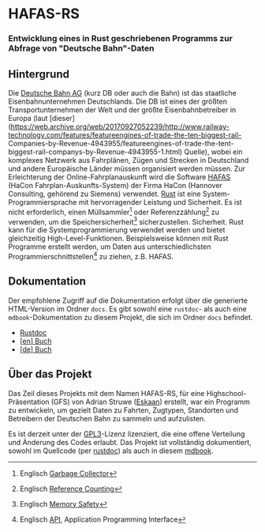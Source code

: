 # HAFAS-RS
### Entwicklung eines in Rust geschriebenen Programms zur Abfrage von "Deutsche Bahn"-Daten

## Hintergrund
Die [Deutsche Bahn AG] (kurz DB oder auch die Bahn) ist das staatliche Eisenbahnunternehmen Deutschlands. Die DB ist
eines der größten Transportunternehmen der Welt und der größte Eisenbahnbetreiber in
Europa (laut [dieser](https://web.archive.org/web/20170927052239/http://www.railway-technology.com/features/featureengines-of-trade-the-ten-biggest-rail- Companies-by-Revenue-4943955/featureengines-of-trade-the-tent-biggest-rail-companys-by-Revenue-4943955-1.html) Quelle), wobei ein komplexes Netzwerk aus Fahrplänen, Zügen und Strecken in Deutschland und andere
Europäische Länder müssen organisiert werden müssen. Zur Erleichterung der Online-Fahrplanauskunft 
wird die Software [HAFAS] (HaCon Fahrplan-Auskunfts-System) der Firma HaCon
(Hannover Consulting, gehörend zu Siemens) verwendet.
[Rust] ist eine System-Programmiersprache mit hervorragender Leistung und Sicherheit.
Es ist nicht erforderlich, einen Müllsammler[^gc] oder Referenzzählung[^refc] zu verwenden, um die Speichersicherheit[^memsafety] sicherzustellen.
Sicherheit. Rust kann für die Systemprogrammierung verwendet werden und bietet gleichzeitig High-Level-Funktionen.
Beispielsweise können mit Rust Programme erstellt werden, um Daten aus unterschiedlichsten Programmierschnittstellen[^apis] zu ziehen, z.B.
HAFAS.

## Dokumentation
Der empfohlene Zugriff auf die Dokumentation erfolgt über die generierte HTML-Version im Ordner `docs`.
Es gibt sowohl eine `rustdoc`- als auch eine `mdbook`-Dokumentation zu diesem Projekt, die sich im Ordner `docs` befindet.
- [Rustdoc](https://eskaan.github.io/hafas-rs/rustdoc/database_cli/index.html)
- [[en] Buch](https://eskaan.github.io/hafas-rs/book/)
- [[de] Buch](https://eskaan.github.io/hafas-rs/book-de/)

## Über das Projekt
Das Zeil dieses Projekts mit dem Namen HAFAS-RS, für eine Highschool-Präsentation (GFS) von Adrian Struwe
([Eskaan]) erstellt, war ein Programm zu entwickeln, um gezielt Daten zu Fahrten, Zugtypen, Standorten und Betreibern der Deutschen Bahn zu sammeln und aufzulisten.

Es ist derzeit unter der [GPL3]-Lizenz lizenziert, die eine offene Verteilung und Änderung des Codes erlaubt.
Das Projekt ist vollständig dokumentiert, sowohl im Quellcode (per [rustdoc]) als auch in diesem [mdbook].

[Deutsche Bahn AG]: https://www.bahn.de/
[HAFAS]: https://de.wikipedia.org/wiki/HAFAS
[Rust]: https://www.rust-lang.org/
[Eskaan]: https://github.com/eskaan
[GPL3]: https://www.gnu.org/licenses/gpl-3.0.txt
[rustdoc]: doc.rust-lang.org/rustdoc
[mdbook]: rust-lang.github.io/mdBook
[^gc]: Englisch [Garbage Collector](https://en.wikipedia.org/wiki/Garbage_collection_(computer_science))
[^refc]: Englisch [Reference Counting](https://en.wikipedia.org/wiki/Reference_counting)
[^memsafety]: Englisch [Memory Safety](https://en.wikipedia.org/wiki/Memory_safety)
[^apis]: Englisch [API](https://en.wikipedia.org/wiki/API), Application Programming Interface
